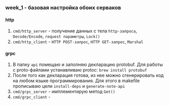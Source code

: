 ### week_1 - базовая настройка обоих серваков 

#### http
1. `cmd/http_server` - получение данных с тела `http-запроса`, `Decode/Encode`, `request параметры`, `Lock()`
2. `cmd/http_client` - `HTTP POST-запрос`, `HTTP GET-запрос`, `Marshal`

#### grpc
1. В папку `api` помещаю и заполняю декларацию protobuf. Для работы с proto-файлами устанавливаю protoc: `brew install protobuf`
2. После того как декларация готова, из нее можно сгенерировать код на любом языке программирования. Для этого в makefile 
прописываю цели `install-deps` и `generate-note-api`
3. `cmd/grpc_server` - имплементирую метод `Get()` 
4. `cmd/grpc_client` - 